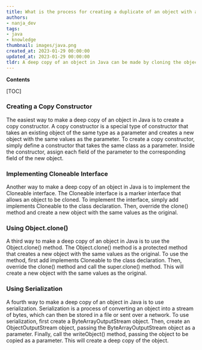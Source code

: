 ```yaml
---
title: What is the process for creating a duplicate of an object with all of its properties?
authors:
- nanja_dev
tags:
- java
- knowledge
thumbnail: images/java.png
created_at: 2023-01-29 00:00:00
updated_at: 2023-01-29 00:00:00
tldr: A deep copy of an object in Java can be made by cloning the object and then modifying the clone.
---
```


**Contents**

[TOC]

### Creating a Copy Constructor

The easiest way to make a deep copy of an object in Java is to create a copy constructor. A copy constructor is a special type of constructor that takes an existing object of the same type as a parameter and creates a new object with the same values as the parameter. To create a copy constructor, simply define a constructor that takes the same class as a parameter. Inside the constructor, assign each field of the parameter to the corresponding field of the new object.

### Implementing Cloneable Interface

Another way to make a deep copy of an object in Java is to implement the Cloneable interface. The Cloneable interface is a marker interface that allows an object to be cloned. To implement the interface, simply add implements Cloneable to the class declaration. Then, override the clone() method and create a new object with the same values as the original.

### Using Object.clone()

A third way to make a deep copy of an object in Java is to use the Object.clone() method. The Object.clone() method is a protected method that creates a new object with the same values as the original. To use the method, first add implements Cloneable to the class declaration. Then, override the clone() method and call the super.clone() method. This will create a new object with the same values as the original.

### Using Serialization

A fourth way to make a deep copy of an object in Java is to use serialization. Serialization is a process of converting an object into a stream of bytes, which can then be stored in a file or sent over a network. To use serialization, first create a ByteArrayOutputStream object. Then, create an ObjectOutputStream object, passing the ByteArrayOutputStream object as a parameter. Finally, call the writeObject() method, passing the object to be copied as a parameter. This will create a deep copy of the object.
